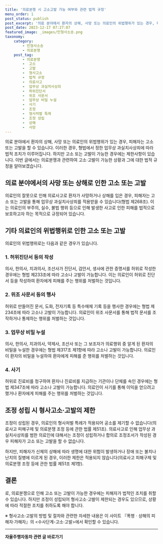 ```yaml
---
title: '의료분쟁 시 고소고발 가능 여부와 관련 법적 규정'
menu_order: 1
post_status: publish
post_excerpt: '의료 분야에서 환자의 상해, 사망 또는 의료인의 위법행위가 있는 경우, 피해자는 고소 또는 고발을 할 수 있습니다. 이러한 경우, 형법에서 정한 업무상 과실치사상죄에 따라 법적 조치가 이루어집니다. 하지만 고소 또는 고발이 가능한 경우에는 제한사항이 있습니다. 이번 글에서는 의료분쟁과 관련하여 고소 고발이 가능한 상황과 그에 대한 법적 규정을 알아보겠습니다.'
post_date: 2023-12-17 07:27:07
featured_image: _images/민형사소송.png
taxonomy:
    category:
        - 민형사소송
        - 의료분쟁
    post_tag:
        - 의료분쟁
        -  고소
        -  고발
        -  형사고소
        -  법적 규정
        -  의료사고
        -  업무상 과실치사상죄
        -  허위진단서
        -  위조 사문서
        -  업무상 비밀 누설
        -  사기
        -  조정
        -  형사처벌 특례
        -  조정 성립
        -  상해
        -  사망
---
```



의료 분야에서 환자의 상해, 사망 또는 의료인의 위법행위가 있는 경우, 피해자는 고소 또는 고발을 할 수 있습니다. 이러한 경우, 형법에서 정한 업무상 과실치사상죄에 따라 법적 조치가 이루어집니다. 하지만 고소 또는 고발이 가능한 경우에는 제한사항이 있습니다. 이번 글에서는 의료분쟁과 관련하여 고소·고발이 가능한 상황과 그에 대한 법적 규정을 알아보겠습니다.

## 의료 분야에서의 사망 또는 상해로 인한 고소 또는 고발

의료인의 잘못으로 인해 의료사고로 환자가 사망하거나 상해를 입은 경우, 피해자는 고소 또는 고발을 통해 업무상 과실치사상죄를 적용받을 수 있습니다(형법 제268조). 이는 의료인의 부주의, 실수, 불법 행위 등으로 인해 발생한 사고로 인한 피해를 법적으로 보호하고자 하는 목적으로 규정되어 있습니다.

## 기타 의료인의 위법행위로 인한 고소 또는 고발

의료인의 위법행위로는 다음과 같은 경우가 있습니다.

### 1. 허위진단서 등의 작성

의사, 한의사, 치과의사, 조산사가 진단서, 검안서, 생사에 관한 증명서를 허위로 작성한 경우에는 형법 제233조에 따라 고소나 고발이 가능합니다. 이는 의료인이 허위로 진단서 등을 작성하여 환자에게 피해를 주는 행위를 처벌하는 것입니다.

### 2. 위조 사문서 등의 행사

허위로 만들어진 문서, 도화, 전자기록 등 특수매체 기록 등을 행사한 경우에는 형법 제234조에 따라 고소나 고발이 가능합니다. 의료인이 위조 사문서를 통해 법적 문서를 조작하거나 통제하는 행위를 처벌하는 것입니다.

### 3. 업무상 비밀 누설

의사, 한의사, 치과의사, 약제사, 조산사 또는 그 보조자가 의료행위 중 알게 된 환자의 비밀을 누설한 경우에는 형법 제317조 제1항에 따라 고소나 고발이 가능합니다. 의료인이 환자의 비밀을 누설하여 환자에게 피해를 준 행위를 처벌하는 것입니다.

### 4. 사기

허위로 진료비를 청구하여 환자나 진료비를 지급하는 기관이나 단체를 속인 경우에는 형법 제347조에 따라 고소나 고발이 가능합니다. 의료인이 사기를 통해 이익을 얻으려고 했거나 환자에게 피해를 주는 행위를 처벌하는 것입니다.

## 조정 성립 시 형사고소·고발의 제한

조정이 성립된 경우, 의료인의 형사처벌 특례가 적용되어 공소를 제기할 수 없습니다(의료사고 피해구제 및 의료분쟁 조정 등에 관한 법률 제51조). 의료사고로 인해 업무상 과실치사상죄를 범한 의료인에 대해서는 조정이 성립하거나 합의로 조정조서가 작성된 경우 피해자가 고소 또는 고발을 할 수 없습니다. 

하지만, 피해자가 신체의 상해에 따라 생명에 대한 위험이 발생하거나 장애 또는 불치나 난치의 질병에 이르게 된 경우, 이러한 제한은 적용되지 않습니다(의료사고 피해구제 및 의료분쟁 조정 등에 관한 법률 제51조 제1항).

## 결론
로, 의료분쟁으로 인해 고소 또는 고발이 가능한 경우에는 피해자가 법적인 조치를 취할 수 있습니다. 하지만 조정이 성립되어 형사고소·고발이 제한되는 경우도 있으므로, 상황에 따라 적절한 조치를 취하도록 해야 합니다.

※ 형사고소·고발의 방법 및 절차와 관련한 자세한 내용은 이 사이트 『폭행ㆍ상해의 피해자·가해자』의 <수사단계-고소·고발>에서 확인할 수 있습니다.
<!-- wp:separator -->
<hr class="wp-block-separator has-alpha-channel-opacity"/>
<!-- /wp:separator -->

<!-- wp:group {"backgroundColor":"base","layout":{"type":"constrained"}} -->
<div class="wp-block-group has-base-background-color has-background"><!-- wp:paragraph {"align":"center","fontSize":"medium"} -->
<p class="has-text-align-center has-large-font-size"><strong>자율주행자동차 관련 글 바로가기</strong></p>
<!-- /wp:paragraph -->


<!-- wp:latest-posts
{"categories":[{"id":2136,"count":19,"description":"","link":"https://uknowlaw.com/category/%ec%9e%90%ec%9c%a8%ec%a3%bc%ed%96%89%ec%9e%90%eb%8f%99%ec%b0%a8/","name":"자율주행자동차","slug":"자율주행자동차","taxonomy":"category","parent":0,"meta":[],"_links":{"self":[{"href":"https://uknowlaw.com/wp-json/wp/v2/categories/2136"}],"collection":[{"href":"https://uknowlaw.com/wp-json/wp/v2/categories"}],"about":[{"href":"https://uknowlaw.com/wp-json/wp/v2/taxonomies/category"}],"wp:post_type":[{"href":"https://uknowlaw.com/wp-json/wp/v2/posts?categories=2136"}],"curies":[{"name":"wp","href":"https://api.w.org/{rel}","templated":true}]}}],"postsToShow":100,"excerptLength":28,"postLayout":"grid","columns":2,"featuredImageAlign":"left","featuredImageSizeSlug":"large","fontSize":"small"} /--></div>
<!-- /wp:group -->